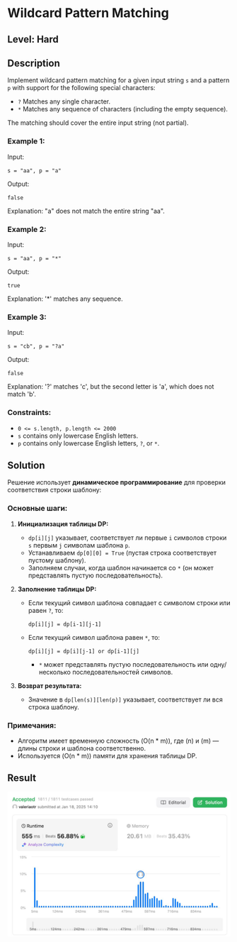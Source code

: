 # Wildcard Pattern Matching
## Level: Hard

## Description

Implement wildcard pattern matching for a given input string `s` and a pattern `p` with support for the following special characters:

- `?` Matches any single character.
- `*` Matches any sequence of characters (including the empty sequence).

The matching should cover the entire input string (not partial).

### Example 1:

Input:
```
s = "aa", p = "a"
```
Output:
```
false
```
Explanation: "a" does not match the entire string "aa".

### Example 2:

Input:
```
s = "aa", p = "*"
```
Output:
```
true
```
Explanation: '*' matches any sequence.

### Example 3:

Input:
```
s = "cb", p = "?a"
```
Output:
```
false
```
Explanation: '?' matches 'c', but the second letter is 'a', which does not match 'b'.

### Constraints:

- `0 <= s.length, p.length <= 2000`
- `s` contains only lowercase English letters.
- `p` contains only lowercase English letters, `?`, or `*`.

## Solution

Решение использует **динамическое программирование** для проверки соответствия строки шаблону:

### Основные шаги:

1. **Инициализация таблицы DP:**
   - `dp[i][j]` указывает, соответствует ли первые `i` символов строки `s` первым `j` символам шаблона `p`.
   - Устанавливаем `dp[0][0] = True` (пустая строка соответствует пустому шаблону).
   - Заполняем случаи, когда шаблон начинается со `*` (он может представлять пустую последовательность).

2. **Заполнение таблицы DP:**
   - Если текущий символ шаблона совпадает с символом строки или равен `?`, то:
     ```
     dp[i][j] = dp[i-1][j-1]
     ```
   - Если текущий символ шаблона равен `*`, то:
     ```
     dp[i][j] = dp[i][j-1] or dp[i-1][j]
     ```
     - `*` может представлять пустую последовательность или одну/несколько последовательностей символов.

3. **Возврат результата:**
   - Значение в `dp[len(s)][len(p)]` указывает, соответствует ли вся строка шаблону.

### Примечания:
- Алгоритм имеет временную сложность \(O(n * m)\), где \(n\) и \(m\) — длины строки и шаблона соответственно.
- Используется \(O(n * m)\) памяти для хранения таблицы DP.

## Result
![Result](task-8-result.jpg)
